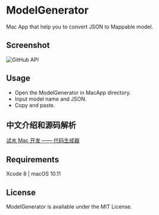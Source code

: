# ModelGenerator
Mac App that help you to convert JSON to Mappable model.

## Screenshot 
![GitHub API](https://github.com/sheepy1/ModelGenerator/raw/master/screenshot.png)

## Usage
- Open the ModelGenerator in MacApp directory.
- Input model name and JSON.
- Copy and paste.

## 中文介绍和源码解析
[试水 Mac 开发 —— 代码生成器](http://www.jianshu.com/p/f07560f13515)

## Requirements
Xcode 8 | macOS 10.11

## License
ModelGenerator is available under the MIT License.

